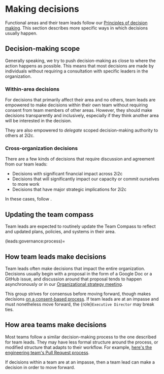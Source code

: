 # Making decisions

Functional areas and their team leads follow our [Principles of decision making](../operations/governance.md).
This section describes more specific ways in which decisions usually happen.

## Decision-making scope

Generally speaking, we try to push decision-making as close to where the action happens as possible.
This means that most decisions are made by individuals without requiring a consultation with specific leaders in the organization.

### Within-area decisions

For decisions that primarily affect their area and no others, team leads are empowered to make decisions within their own team without requiring consent from team members of other areas.
However, they should make decisions transparently and inclusively, especially if they think another area will be interested in the decision.

They are also empowered to _delegate_  scoped decision-making authority to others at 2i2c.

### Cross-organization decisions

There are a few kinds of decisions that require discussion and agreement from our team leads:

- Decisions with significant financial impact across 2i2c
- Decisions that will significantly impact our capacity or commit ourselves to more work
- Decisions that have major strategic implications for 2i2c

In these cases, follow [](leads:governance:process).

## Updating the team compass

Team leads are expected to routinely update the Team Compass to reflect and updated plans, policies, and systems in their area.

(leads:governance:process)=

## How team leads make decisions

Team leads often make decisions that impact the entire organization.
Decisions usually begin with a proposal in the form of a Google Doc or a GitHub issue, and discussion around that proposal tends to happen asynchronously or in our [Organizational strategy meeting](leads:meeting:organizational-strategy).

This group strives for consensus before moving forward, though makes decisions [on a consent-based process](governance:consent).
If team leads are at an impasse and must nonetheless move forward, the {role}`Executive Director` may break ties.

## How area teams make decisions

Most teams follow a similar decision-making process to the one described for team leads.
They may have less formal structure around the process, or modified structure that adapts to their workflow.
For example, [here's the engineering team's Pull Request process](development:merge-policy).

If decisions within a team are at an impasse, then a team lead can make a decision in order to move forward.
